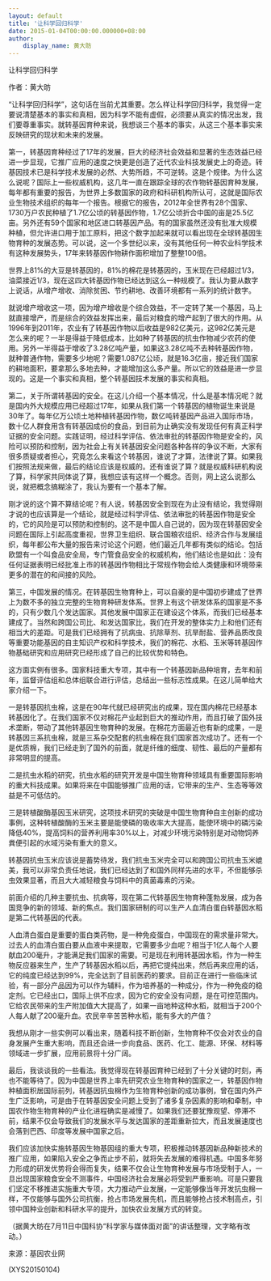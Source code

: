 ```yaml
---
layout: default
title: '让科学回归科学'
date: 2015-01-04T00:00:00.000000+08:00
author:
    display_name: 黄大昉
---
```


让科学回归科学

作者：黄大昉

“让科学回归科学”，这句话在当前尤其重要。怎么样让科学回归科学，我觉得一定要说清楚基本的事实和真相，因为科学不能有虚假，必须要从真实的情况出发，我们要尊重事实。就转基因育种来说，我想谈三个基本的事实，从这三个基本事实来反映研究的现状和未来的发展。

第一，转基因育种经过了17年的发展，巨大的经济社会效益和显著的生态效益已经进一步显现，它推广应用的速度之快更是创造了近代农业科技发展史上的奇迹。转基因技术已是科学技术发展的必然、大势所趋，不可逆转。这是个规律。为什么这么说呢？国际上一些权威机构，这几年一直在跟踪全球的农作物转基因育种发展，每年都有重要的报告，为世界上多数国家的政府和科研机构所认可，这就是国际农业生物技术组织的每年一个报告。根据它的报告，2012年全世界有28个国家、1730万户农民种植了1.7亿公顷的转基因作物，1.7亿公顷折合中国的亩是25.5亿亩。另外还有59个国家和地区进口转基因产品。有的国家虽然还没有批准大规模种植，但允许进口用于加工原料，把这个数字加起来就可以看出现在全球转基因生物育种的发展态势。可以说，这一个多世纪以来，没有其他任何一种农业科学技术有这种发展势头，17年来转基因作物耕作面积增加了整整100倍。

世界上81%的大豆是转基因的，81%的棉花是转基因的，玉米现在已经超过1/3，油菜接近1/3，现在这四大转基因作物已经达到这么一种规模了。我认为要从数字上说话，从增产增收、消除贫困、节约耕地、改善环境都有一系列的统计数字。

就说增产增收这一项，因为增产增收是个综合效益，不一定转了某一个基因，马上就直接增产，而是综合的效益发挥出来，最后对粮食的增产起到了很大的作用。从1996年到2011年，农业有了转基因作物以后收益是982亿美元，这982亿美元是怎么来的呢？一半是得益于降低成本，比如种了转基因的抗虫作物减少农药的使用。另外一半得益于增收了3.28亿吨产量，如果这3.28亿吨不去种转基因作物，就种普通作物，需要多少地呢？需要1.087亿公顷，就是16.3亿亩，接近我们国家的耕地面积，要拿那么多地去种，才能增加这么多产量。所以它的效益是进一步显现的。这是一个事实和真相，整个转基因技术发展的事实和真相。

第二，关于所谓转基因的安全。在这儿介绍一个基本情况，什么是基本情况呢？就是国内外大规模应用已经超过17年，如果从我们第一个转基因的植物诞生来说是30年了。每年亿万公顷土地种植转基因作物，数亿吨转基因产品进入国际市场，数十亿人群食用含有转基因成份的食品，到目前为止确实没有发现任何有真正科学证据的安全问题。实践证明，经过科学评估、依法审批的转基因作物是安全的，风险可以预防和控制，因为社会上有关转基因安全问题各种各样的争议不断，大家有很多质疑或者担心，究竟怎么来看这个转基因，谁说了才算，法律说了算。如果我们按照法规来做，最后的结论应该是权威的。还有谁说了算？就是权威科研机构说了算，科学家共同体说了算，我想应该有这样一个概念。否则，网上这么说那么说，就把概念搞糊涂了，我认为要有一个基本了解。

刚才说的这个算不算结论呢？有人说，转基因安全到现在为止没有结论，我觉得刚才说的也应该算是一个结论，就是经过科学评估、依法审批的转基因作物是安全的，它的风险是可以预防和控制的。这不是中国人自己说的，因为现在转基因安全问题在国际上引起高度重视，世界卫生组织、联合国粮农组织、经济合作与发展组织，每年都公布大量的报告来讨论这个问题，他们最近几年都有类似的结论。包括欧盟有一个叫食品安全局，专门管食品安全的权威机构，他们结论也是如此：没有任何证据表明已经批准上市的转基因作物相比于常规作物会给人类健康和环境带来更多的潜在的和间接的风险。

第三，中国发展的情况。在转基因生物育种上，可以自豪的是中国初步建成了世界上为数不多的独立完整的生物育种研发体系。世界上有这个研发体系的国家是不多的，只有少数几个发达国家。其他发展中国家正在建设这个体系，而我们已经基本建成了。当然和跨国公司比、和发达国家比，我们在开发的整体实力上和他们还有相当大的差距。可是我们已经拥有了抗病虫、抗除草剂、抗旱耐盐、营养品质改良等重要功能基因的自主知识产权和科学技术，我们的棉花、水稻、玉米等转基因作物基础研究和应用研究已经形成了自己的比较优势和特色。

这方面实例有很多。国家科技重大专项，其中有一个转基因新品种培育，去年和前年，监督评估组和总体组联合进行评估，总结出一些标志性成果。在这儿简单给大家介绍一下。

一是转基因抗虫棉，这是在90年代就已经研究出的成果，现在国内棉花已经基本转基因化了。在我们国家不仅对棉花产业起到巨大的推动作用，而且打破了国外技术垄断，带动了其他转基因生物育种的发展。在棉花方面最近也有新的成果，一是转基因三系抗虫棉，就是三系杂交配套的抗虫棉在我们国家首次成功了。还有一个是优质棉，我们已经走到了国外的前面，就是纤维的细度、韧性、最后的产量都有非常明显的提高。

二是抗虫水稻的研究，抗虫水稻的研究开发是中国生物育种领域具有重要国际影响的重大科技成果。如果将来在中国能够推广应用的话，它带来的生产、生态等等效益是不可低估的。

三是转植酸酶基因玉米研究，这项技术研究的突破是中国生物育种自主创新的成功事例，这种转植酸酶的玉米主要是能使磷的吸收率大大提高，能使环境中的磷污染降低40%，提高饲料的营养利用率30%以上，对减少环境污染特别是对动物饲养粪便引起的水域污染有重大的意义。

转基因抗虫玉米应该说是蓄势待发，我们抗虫玉米完全可以和跨国公司抗虫玉米媲美，我可以非常负责任地说，我们已经达到了和国外同样先进的水平，不但能够杀虫效果显著，而且大大减轻粮食与饲料中的真菌毒素的污染。

前面介绍的几种主要抗虫、抗病等，现在第二代转基因生物育种蓬勃发展，成为各国竞争的新的领域、新的焦点。我们国家研制的可以生产人血清白蛋白转基因水稻是第二代转基因的代表。

人血清白蛋白是重要的蛋白类药物，是一种免疫蛋白，中国现在的需求量非常大。过去人的血清白蛋白要从血液中来提取，它需要多少血呢？相当于1亿人每个人要献血200毫升，才能满足我们国家的需要。可是现在利用转基因水稻，作为一种生物反应器来生产，生产了转基因水稻以后，再把它提纯出来，然后再来应用的话，它的纯度已经达到99%，完全达到了目前医药的要求。目前正在进行一些临床试验，有一部分产品因为可以作为辅料，作为培养基的一种成分，作为一种免疫的稳定剂。它已经出口，国际上供不应求，因为它的安全没有问题，是在可控范围内。它给农民带来的生产附加值大大提高了，如果一亩地种这种水稻，就相当于200个人每人献了200毫升血。农民辛辛苦苦种水稻，能有多大的产值？

我想从刚才一些实例可以看出来，随着科技不断创新，生物育种不仅会对农业的自身发展产生重大影响，而且还会进一步向食品、医药、化工、能源、环保、材料等领域进一步扩展，应用前景将十分广阔。

最后，我谈谈我的一些看法。我觉得现在转基因育种已经到了十分关键的时刻，再也不能等待了。因为中国是世界上率先研究农业生物育种的国家之一，转基因作物种植面积居国际前列，转基因抗虫棉作为生物育种创新的成功事例，曾在国内外产生广泛影响，可是由于在转基因安全问题上受到了诸多复杂因素的影响和牵制，中国农作物生物育种的产业化进程确实是减慢了。如果我们还要犹豫观望、停滞不前，结果不仅会导致我们的发展水平与发达国家的差距重新拉大，而且发展速度也会落到巴西、印度等发展中国家之后。

我们应该加快实施转基因生物基因组的重大专项，积极推动转基因新品种新技术的推广应用，如果陷入安全之争而止步不前，就将失去发展的难得机遇。中国多年努力形成的研发优势将会得而复失，结果不仅会让生物育种发展与市场受制于人，一旦出现国家粮食安全不测事件，中国经济社会发展必将受到严重影响。可是只要我们坚定不移推进实施重大专项，大力推动产业发展，一定能够像当年开发抗虫棉一样，不仅能够与国外公司抗衡，抢占市场发展先机，而且能够抢占技术制高点，引领中国种业创新和科研水平的提升，加快农业发展方式的转变。

（据黄大昉在7月11日中国科协“科学家与媒体面对面”的讲话整理，文字略有改动。）

来源：基因农业网

(XYS20150104)

